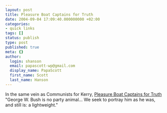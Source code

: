 ```yaml
---
layout: post
title: Pleasure Boat Captains for Truth
date: 2004-09-04 17:09:40.000000000 +02:00
categories:
- quick links
tags: []
status: publish
type: post
published: true
meta: {}
author:
  login: shanson
  email: papascott-wp@gmail.com
  display_name: PapaScott
  first_name: Scott
  last_name: Hanson
---
```

<p>In the same vein as Communists for Kerry, <a href="http://www.pleasurecaptains.com/">Pleasure Boat Captains for Truth</a> "George W. Bush is no party animal... We seek to portray him as he was, and still is: a lightweight."</p>

